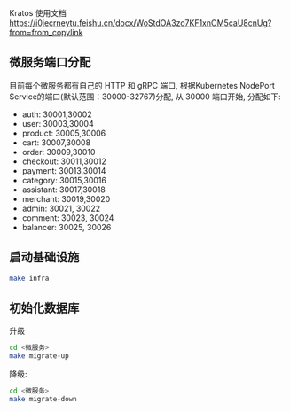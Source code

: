 Kratos 使用文档
https://i0jecrneytu.feishu.cn/docx/WoStdOA3zo7KF1xnOM5caU8cnUg?from=from_copylink

## 微服务端口分配
目前每个微服务都有自己的 HTTP 和 gRPC 端口, 根据Kubernetes NodePort Service的端口(默认范围：30000-32767)分配, 从 30000 端口开始, 分配如下:
- auth: 30001,30002
- user: 30003,30004
- product: 30005,30006
- cart: 30007,30008
- order: 30009,30010
- checkout: 30011,30012
- payment: 30013,30014
- category: 30015,30016
- assistant: 30017,30018
- merchant: 30019,30020
- admin: 30021, 30022
- comment: 30023, 30024
- balancer: 30025, 30026

## 启动基础设施
```bash
make infra
```

## 初始化数据库

升级
```bash
cd <微服务>
make migrate-up
```

降级:
```bash
cd <微服务>
make migrate-down
```
